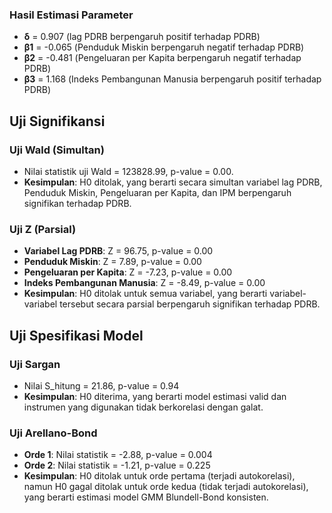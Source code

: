 
### Hasil Estimasi Parameter
- **δ** = 0.907 (lag PDRB berpengaruh positif terhadap PDRB)
- **β1** = -0.065 (Penduduk Miskin berpengaruh negatif terhadap PDRB)
- **β2** = -0.481 (Pengeluaran per Kapita berpengaruh negatif terhadap PDRB)
- **β3** = 1.168 (Indeks Pembangunan Manusia berpengaruh positif terhadap PDRB)

## Uji Signifikansi
### Uji Wald (Simultan)
- Nilai statistik uji Wald = 123828.99, p-value = 0.00.
- **Kesimpulan**: H0 ditolak, yang berarti secara simultan variabel lag PDRB, Penduduk Miskin, Pengeluaran per Kapita, dan IPM berpengaruh signifikan terhadap PDRB.

### Uji Z (Parsial)
- **Variabel Lag PDRB**: Z = 96.75, p-value = 0.00
- **Penduduk Miskin**: Z = 7.89, p-value = 0.00
- **Pengeluaran per Kapita**: Z = -7.23, p-value = 0.00
- **Indeks Pembangunan Manusia**: Z = -8.49, p-value = 0.00
- **Kesimpulan**: H0 ditolak untuk semua variabel, yang berarti variabel-variabel tersebut secara parsial berpengaruh signifikan terhadap PDRB.

## Uji Spesifikasi Model
### Uji Sargan
- Nilai S_hitung = 21.86, p-value = 0.94
- **Kesimpulan**: H0 diterima, yang berarti model estimasi valid dan instrumen yang digunakan tidak berkorelasi dengan galat.

### Uji Arellano-Bond
- **Orde 1**: Nilai statistik = -2.88, p-value = 0.004
- **Orde 2**: Nilai statistik = -1.21, p-value = 0.225
- **Kesimpulan**: H0 ditolak untuk orde pertama (terjadi autokorelasi), namun H0 gagal ditolak untuk orde kedua (tidak terjadi autokorelasi), yang berarti estimasi model GMM Blundell-Bond konsisten.


